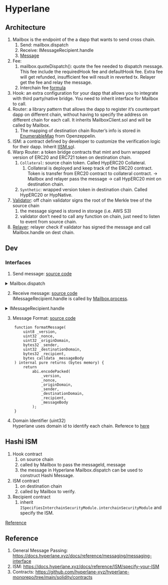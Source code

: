 # Hyperlane
## Architecture

1. Mailbox is the endpoint of the a dapp that wants to send cross chain.
    1. Send: mailbox.dispatch
    2. Receive: IMessageRecipient.handle
    3. [Message](https://github.com/hyperlane-xyz/hyperlane-monorepo/blob/main/solidity/contracts/libs/Message.sol)
2. Fee:
    1. mailbox.quoteDispatch(): quote the fee needed to dispatch message. This fee include the requiredHook fee and defaultHook fee. Extra fee will get refunded, insufficient fee will result in reverted tx. Relayer get the fee and relay the message.
    2. Interchain fee [formula](https://docs.hyperlane.xyz/docs/reference/hooks/interchain-gas)
3. Hook: an extra configuration for your dapp that allows you to integrate with third party/native bridge. You need to inherit interface for Mailbox to call.
4. Router: a library pattern that allows the dapp to register it’s counterpart dapp on different chain, without having to specify the address on different chain for each call. It inherits MailboxClient.sol and will be called by Mailbox.
    1. The mapping of destination chain Router’s info is stored in [EnumerableMap](https://docs.openzeppelin.com/contracts/3.x/api/utils#EnumerableMap) from Openzeppelin. 
5. ISM: a contract defined by developer to customize the verification logic for their dapp. Inherit [IISM.so](https://github.com/hyperlane-xyz/hyperlane-monorepo/blob/main/solidity/contracts/interfaces/IInterchainSecurityModule.sol)l.
6. Warp Router: a token bridge contracts that mint and burn wrapped version of ERC20 and ERC721 token on destination chain. 
    1. `Collateral`: source chain token. Called HypERC20 Collateral.
        1. Collateral is deployed and keep track of the ERC20 contract. Token is transfer from ERC20 contract to collateral contract. → Mailbox and relayer pass the message → call HypERC20 mint on destination chain.
    2. `Synthetic`: wrapped version token in destination chain. Called HypERC20 or HypNative.
7. [Validator](https://docs.hyperlane.xyz/docs/operate/validators/run-validators): off chain validator signs the root of the Merkle tree of the source chain 
    1. the message signed is stored in storage (i.e. AWS S3)
    2. validator don’t need to call any function on chain, just need to listen to event from source chain. 
8. [Relayer](https://docs.hyperlane.xyz/docs/operate/relayer/run-relayer): relayer check if validator has signed the message and call Mailbox.handle on dest chain.

## Dev
### Interfaces
1. Send message: [source code](https://github.com/hyperlane-xyz/hyperlane-monorepo/blob/main/solidity/contracts/Mailbox.sol#L102)     
<details>
  <summary>Mailbox.dispatch</summary>

    ```
    contract Mailbox {

     /**
     * @notice Dispatches a message to the destination domain & recipient
     * using the default hook and empty metadata.
     * @param _destinationDomain Domain of destination chain
     * @param _recipientAddress Address of recipient on destination chain as bytes32
     * @param _messageBody Raw bytes content of message body
     * @return The message ID inserted into the Mailbox's merkle tree
     */
    function dispatch(
        uint32 _destinationDomain,
        bytes32 _recipientAddress,
        bytes calldata _messageBody
    ) external payable override returns (bytes32) {
        return
            dispatch(
                _destinationDomain,
                _recipientAddress,
                _messageBody,
                _messageBody[0:0],
                defaultHook
            );
    }

    /**
     * @notice Dispatches a message to the destination domain & recipient.
     * @param destinationDomain Domain of destination chain
     * @param recipientAddress Address of recipient on destination chain as bytes32
     * @param messageBody Raw bytes content of message body
     * @param hookMetadata Metadata used by the post dispatch hook
     * @return The message ID inserted into the Mailbox's merkle tree
     */
    function dispatch(
        uint32 destinationDomain,
        bytes32 recipientAddress,
        bytes calldata messageBody,
        bytes calldata hookMetadata
    ) external payable override returns (bytes32) {
        return
            dispatch(
                destinationDomain,
                recipientAddress,
                messageBody,
                hookMetadata,
                defaultHook
            );
    }

    }
    ```
    
</details>

2. Receive message: [source code](https://github.com/hyperlane-xyz/hyperlane-monorepo/blob/v3/solidity/contracts/interfaces/IMessageRecipient.sol#L4)     
   IMessageRecipient.handle is called by [Mailbox.process](https://github.com/hyperlane-xyz/hyperlane-monorepo/blob/v3/solidity/contracts/Mailbox.sol#L233).     
<details>
  <summary>IMessageRecipient.handle</summary>

    ```
    contract RecipientContract is IMessageRecipient{

        function handle(
        uint32 _origin,
        bytes32 _sender,
        bytes calldata _message
    ) external payable{

        // handle logic here
    }
    }
    ```
    
</details>

3. Message Format: [source code](https://github.com/hyperlane-xyz/hyperlane-monorepo/blob/main/solidity/contracts/libs/Message.sol)    
```
    function formatMessage(
        uint8 _version,
        uint32 _nonce,
        uint32 _originDomain,
        bytes32 _sender,
        uint32 _destinationDomain,
        bytes32 _recipient,
        bytes calldata _messageBody
    ) internal pure returns (bytes memory) {
        return
            abi.encodePacked(
                _version,
                _nonce,
                _originDomain,
                _sender,
                _destinationDomain,
                _recipient,
                _messageBody
            );
    }
```

4. Domain Identifier (uint32)    
Hyperlane uses domain id to identify each chain. Referece to [here](https://docs.hyperlane.xyz/docs/reference/domains)



## Hashi ISM

1. Hook contract
    1. on source chain
    2. called by Mailbox to pass the messageId, message
    3. the message in Hyperlane Mailbox.dispatch can be used to construct Hashi Message.
2. ISM contract
    1. on destination chain
    2. called by Mailbox to verify.
3. Recipient contract 
    1. inherit `ISpecifiesInterchainSecurityModule.interchainSecurityModule` and specify the ISM.

[Reference](https://docs.hyperlane.xyz/docs/reference/ISM/specify-your-ISM)


## Reference
1. General Message Passing: https://docs.hyperlane.xyz/docs/reference/messaging/messaging-interface
2. ISM: https://docs.hyperlane.xyz/docs/reference/ISM/specify-your-ISM
3. Contracts: https://github.com/hyperlane-xyz/hyperlane-monorepo/tree/main/solidity/contracts
